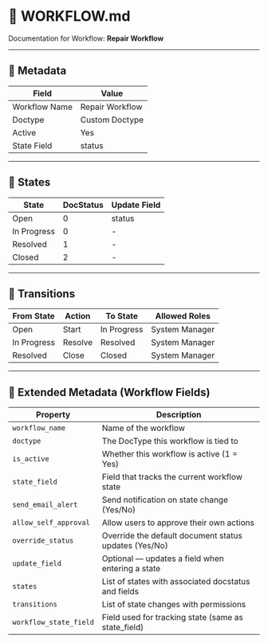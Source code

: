 # 🔄 WORKFLOW.md

Documentation for Workflow: **Repair Workflow**

---

## 🧾 Metadata

| Field         | Value                |
|---------------|----------------------|
| Workflow Name | Repair Workflow |
| Doctype       | Custom Doctype        |
| Active        | Yes |
| State Field   | status    |

---

## 🔘 States

| State         | DocStatus | Update Field     |
|---------------|-----------|------------------|
| Open | 0 | status |
| In Progress | 0 | - |
| Resolved | 1 | - |
| Closed | 2 | - |


---

## 🔁 Transitions

| From State   | Action     | To State     | Allowed Roles           |
|--------------|------------|--------------|--------------------------|
| Open | Start | In Progress | System Manager |
| In Progress | Resolve | Resolved | System Manager |
| Resolved | Close | Closed | System Manager |


---

## 🔧 Extended Metadata (Workflow Fields)

| Property | Description |
|----------|-------------|
| `workflow_name` | Name of the workflow |
| `doctype` | The DocType this workflow is tied to |
| `is_active` | Whether this workflow is active (1 = Yes) |
| `state_field` | Field that tracks the current workflow state |
| `send_email_alert` | Send notification on state change (Yes/No) |
| `allow_self_approval` | Allow users to approve their own actions |
| `override_status` | Override the default document status updates (Yes/No) |
| `update_field` | Optional — updates a field when entering a state |
| `states` | List of states with associated docstatus and fields |
| `transitions` | List of state changes with permissions |
| `workflow_state_field` | Field used for tracking state (same as state_field) |
